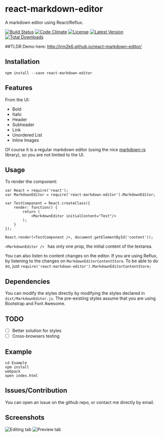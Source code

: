 # react-markdown-editor
A markdown editor using React/Reflux.


[![Build Status](http://img.shields.io/travis/jrm2k6/react-markdown-editor/master.svg?style=flat-square)](https://travis-ci.org/jrm2k6/react-markdown-editor)
[![Code Climate](https://img.shields.io/codeclimate/github/kabisaict/flow.svg?style=flat-square)](https://codeclimate.com/github/jrm2k6/react-markdown-editor)
[![License](https://img.shields.io/npm/l/express.svg?style=flat-square)](http://www.opensource.org/licenses/MIT)
[![Latest Version](https://img.shields.io/npm/v/react-markdown-editor.svg?style=flat-square)](https://www.npmjs.com/package/react-markdown-editor)
[![Total Downloads](https://img.shields.io/npm/dm/react-markdown-editor.svg?style=flat-square)](https://www.npmjs.com/package/react-markdown-editor)

##TLDR
Demo here: http://jrm2k6.github.io/react-markdown-editor/

## Installation
``` npm install --save react-markdown-editor ```

## Features
From the UI:

- Bold
- Italic
- Header
- Subheader
- Link
- Unordered List
- Inline Images

Of course it is a regular markdown editor (using the nice [markdown-js](https://github.com/evilstreak/markdown-js) library), so you are not limited to the UI.

## Usage
To render the component:
```
var React = require('react');
var MarkdownEditor = require('react-markdown-editor').MarkdownEditor;

var TestComponent = React.createClass({
	render: function() {
		return (
			<MarkdownEditor initialContent="Test"/>
		);
	}
});

React.render(<TestComponent />, document.getElementById('content'));
```

```<MarkdownEditor /> ``` has only one prop, the initial content of the textarea.

You can also listen to content changes on the editor. If you are using Reflux, by listening to the changes on ```MarkdownEditorContentStore```.
To be able to do so, just ```require('react-markdown-editor').MarkdownEditorContentStore;```
## Dependencies
You can modify the styles directly by modifying the styles declared in ```dist/MarkdownEditor.js```. The pre-existing styles assume that you are using Bootstrap and Font Awesome.
## TODO
- [ ] Better solution for styles
- [ ] Cross-browsers testing

## Example

```
cd Example
npm install
webpack
open index.html
```

## Issues/Contribution
You can open an issue on the github repo, or contact me directly by email.

## Screenshots
![Editing tab](http://i.imgur.com/XPdJmqm.png "Editing tab")
![Preview tab](http://i.imgur.com/uavBSUN.png "Preview tab")
